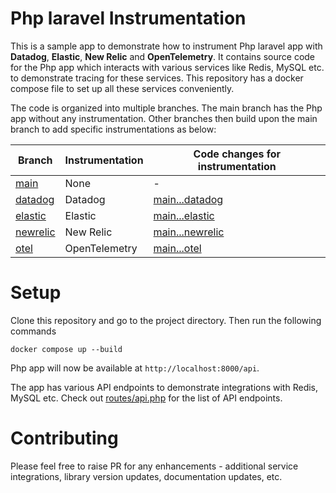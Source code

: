 # Php laravel Instrumentation

This is a sample app to demonstrate how to instrument Php laravel app with **Datadog**, **Elastic**, **New Relic** and **OpenTelemetry**. It contains source code for the Php app which interacts with various services like Redis, MySQL etc. to demonstrate tracing for these services. This repository has a docker compose file to set up all these services conveniently.

The code is organized into multiple branches. The main branch has the Php app without any instrumentation. Other branches then build upon the main branch to add specific instrumentations as below:

| Branch                                                                                         | Instrumentation | Code changes for instrumentation                                                                                |
| ---------------------------------------------------------------------------------------------- | --------------- | --------------------------------------------------------------------------------------------------------------- |
| [main](https://github.com/cubeapm/sample_app_php_laravel/tree/main)         | None            | -                                                                                                               |
| [datadog](https://github.com/cubeapm/sample_app_php_laravel/tree/datadog) | Datadog       | [main...datadog](https://github.com/cubeapm/sample_app_php_laravel/compare/main...datadog) |
| [elastic](https://github.com/cubeapm/sample_app_php_laravel/tree/elastic)         | Elastic   | [main...elastic](https://github.com/cubeapm/sample_app_php_laravel/compare/main...elastic)         |
| [newrelic](https://github.com/cubeapm/sample_app_php_laravel/tree/newrelic) | New Relic       | [main...newrelic](https://github.com/cubeapm/sample_app_php_laravel/compare/main...newrelic) |
| [otel](https://github.com/cubeapm/sample_app_php_laravel/tree/otel)         | OpenTelemetry   | [main...otel](https://github.com/cubeapm/sample_app_php_laravel/compare/main...otel)         |

# Setup

Clone this repository and go to the project directory. Then run the following commands

```
docker compose up --build
```

Php app will now be available at `http://localhost:8000/api`.

The app has various API endpoints to demonstrate integrations with Redis, MySQL etc. Check out [routes/api.php](routes/api.php) for the list of API endpoints.

# Contributing

Please feel free to raise PR for any enhancements - additional service integrations, library version updates, documentation updates, etc.